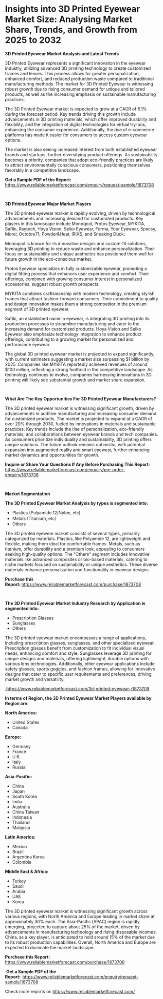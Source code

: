 <p><h1>Insights into 3D Printed Eyewear Market Size: Analysing Market Share, Trends, and Growth from 2025 to 2032</h1></p><p><strong>3D Printed Eyewear Market Analysis and Latest Trends</strong></p>
<p><p>3D Printed Eyewear represents a significant innovation in the eyewear industry, utilizing advanced 3D printing technology to create customized frames and lenses. This process allows for greater personalization, enhanced comfort, and reduced production waste compared to traditional manufacturing methods. The market for 3D Printed Eyewear is witnessing robust growth due to rising consumer demand for unique and tailored products, as well as the increasing emphasis on sustainable manufacturing practices.</p><p>The 3D Printed Eyewear market is expected to grow at a CAGR of 6.1% during the forecast period. Key trends driving this growth include advancements in 3D printing materials, which offer improved durability and flexibility, and the integration of digital technologies for virtual try-ons, enhancing the consumer experience. Additionally, the rise of e-commerce platforms has made it easier for consumers to access custom eyewear options. </p><p>The market is also seeing increased interest from both established eyewear brands and startups, further diversifying product offerings. As sustainability becomes a priority, companies that adopt eco-friendly practices are likely to attract environmentally conscious consumers, positioning themselves favorably in a competitive landscape.</p></p>
<p><strong>Get a Sample PDF of the Report:&nbsp;</strong> <a href="https://www.reliablemarketforecast.com/enquiry/request-sample/1873708?utm_campaign=2249&utm_medium=2&utm_source=Github&utm_content=ia&utm_term=05022025&utm_id=3d-printed-eyewear">https://www.reliablemarketforecast.com/enquiry/request-sample/1873708</a></p>
<p>&nbsp;</p>
<p><strong>3D Printed Eyewear Major Market Players</strong></p>
<p><p>The 3D printed eyewear market is rapidly evolving, driven by technological advancements and increasing demand for customized products. Key players in this landscape include Monoqool, Protos Eyewear, MYKITA, Safilo, Raytech, Hoya Vision, Seiko Eyewear, Forma, Your Eyewear, Specsy, Morel, Octobre71, Powder&Heat, IRIXS, and Sneaking Duck.</p><p>Monoqool is known for its innovative designs and custom-fit solutions, leveraging 3D printing to reduce waste and enhance personalization. Their focus on sustainability and unique aesthetics has positioned them well for future growth in the eco-conscious market.</p><p>Protos Eyewear specializes in fully customizable eyewear, promoting a digital fitting process that enhances user experience and comfort. Their offerings, combined with growing consumer interest in personalized accessories, suggest robust growth prospects.</p><p>MYKITA combines craftsmanship with modern technology, creating stylish frames that attract fashion-forward consumers. Their commitment to quality and design innovation makes them a strong competitor in the premium segment of 3D printed eyewear.</p><p>Safilo, an established name in eyewear, is integrating 3D printing into its production processes to streamline manufacturing and cater to the increasing demand for customized products. Hoya Vision and Seiko Eyewear also emphasize technology integration to enhance product offerings, contributing to a growing market for personalized and performance eyewear.</p><p>The global 3D printed eyewear market is projected to expand significantly, with current estimates suggesting a market size surpassing $1 billion by 2025. Companies like MYKITA reportedly achieved revenues of around $100 million, reflecting a strong foothold in the competitive landscape. As technology continues to evolve, companies harnessing innovations in 3D printing will likely see substantial growth and market share expansion.</p></p>
<p>&nbsp;</p>
<p><strong>What Are The Key Opportunities For 3D Printed Eyewear Manufacturers?</strong></p>
<p><p>The 3D printed eyewear market is witnessing significant growth, driven by advancements in additive manufacturing and increasing consumer demand for customized products. The market is projected to expand at a CAGR of over 20% through 2030, fueled by innovations in materials and sustainable practices. Key trends include the rise of personalization, eco-friendly materials, and collaborations between eyewear brands and tech companies. As consumers prioritize individuality and sustainability, 3D printing offers unique solutions. The future outlook remains optimistic, with potential expansion into augmented reality and smart eyewear, further enhancing market dynamics and opportunities for growth.</p></p>
<p><strong>Inquire or Share Your Questions If Any Before Purchasing This Report:</strong> <a href="https://www.reliablemarketforecast.com/enquiry/pre-order-enquiry/1873708?utm_campaign=2249&utm_medium=2&utm_source=Github&utm_content=ia&utm_term=05022025&utm_id=3d-printed-eyewear">https://www.reliablemarketforecast.com/enquiry/pre-order-enquiry/1873708</a></p>
<p>&nbsp;</p>
<p><strong>Market Segmentation</strong></p>
<p><strong>The 3D Printed Eyewear Market Analysis by types is segmented into:</strong></p>
<p><ul><li>Plastics (Polyamide 12/Nylon, etc)</li><li>Metals (Titanium, etc）</li><li>Others</li></ul></p>
<p><p>The 3D printed eyewear market consists of several types, primarily categorized by materials. Plastics, like Polyamide 12, are lightweight and flexible, making them ideal for comfortable frames. Metals, such as titanium, offer durability and a premium look, appealing to consumers seeking high-quality options. The "Others" segment includes innovative materials like advanced composites or bio-based materials, catering to niche markets focused on sustainability or unique aesthetics. These diverse materials enhance personalization and functionality in eyewear designs.</p></p>
<p><strong>Purchase this Report:&nbsp;</strong><a href="https://www.reliablemarketforecast.com/purchase/1873708?utm_campaign=2249&utm_medium=2&utm_source=Github&utm_content=ia&utm_term=05022025&utm_id=3d-printed-eyewear">https://www.reliablemarketforecast.com/purchase/1873708</a></p>
<p>&nbsp;</p>
<p><strong>The 3D Printed Eyewear Market Industry Research by Application is segmented into:</strong></p>
<p><ul><li>Prescription Glasses</li><li>Sunglasses</li><li>Others</li></ul></p>
<p><p>The 3D printed eyewear market encompasses a range of applications, including prescription glasses, sunglasses, and other specialized eyewear. Prescription glasses benefit from customization to fit individual visual needs, enhancing comfort and style. Sunglasses leverage 3D printing for unique designs and materials, offering lightweight, durable options with various lens technologies. Additionally, other eyewear applications include safety glasses, sports goggles, and fashion frames, allowing for innovative designs that cater to specific user requirements and preferences, driving market growth and versatility.</p></p>
<p><a href="https://www.reliablemarketforecast.com/3d-printed-eyewear-r1873708?utm_campaign=2249&utm_medium=2&utm_source=Github&utm_content=ia&utm_term=05022025&utm_id=3d-printed-eyewear">&nbsp;https://www.reliablemarketforecast.com/3d-printed-eyewear-r1873708</a></p>
<p><strong>In terms of Region, the 3D Printed Eyewear Market Players available by Region are:</strong></p>
<p>
    <p> <strong> North America: </strong>
        <ul>
            <li>United States</li>
            <li>Canada</li>
        </ul>
        </p> 
    <p> <strong> Europe: </strong>
        <ul>
            <li>Germany</li>
            <li>France</li>
            <li>U.K.</li>
            <li>Italy</li>
            <li>Russia</li>
        </ul>
        </p> 
    <p> <strong> Asia-Pacific: </strong>
        <ul>
            <li>China</li>
            <li>Japan</li>
            <li>South Korea</li>
            <li>India</li>
            <li>Australia</li>
            <li>China Taiwan</li>
            <li>Indonesia</li>
            <li>Thailand</li>
            <li>Malaysia</li>
        </ul>
        </p> 
    <p> <strong> Latin America: </strong>
        <ul>
            <li>Mexico</li>
            <li>Brazil</li>
            <li>Argentina Korea</li>
            <li>Colombia</li>
        </ul>
        </p> 
    <p> <strong> Middle East & Africa: </strong>
        <ul>
            <li>Turkey</li>
            <li>Saudi</li>
            <li>Arabia</li>
            <li>UAE</li>
            <li>Korea</li>
        </ul>
    </p>
    </p>
<p><p>The 3D printed eyewear market is witnessing significant growth across various regions, with North America and Europe leading in market share at approximately 30% each. The Asia-Pacific (APAC) region is rapidly emerging, projected to capture about 25% of the market, driven by advancements in manufacturing technology and rising disposable incomes. China, as a key player, is anticipated to hold around 15% of the market due to its robust production capabilities. Overall, North America and Europe are expected to dominate the market landscape.</p></p>
<p><strong>Purchase this Report: </strong><a href="https://www.reliablemarketforecast.com/purchase/1873708?utm_campaign=2249&utm_medium=2&utm_source=Github&utm_content=ia&utm_term=05022025&utm_id=3d-printed-eyewear">https://www.reliablemarketforecast.com/purchase/1873708</a></p>
<p>&nbsp;<strong>Get a Sample PDF of the Report:&nbsp;&nbsp;</strong><a href="https://www.reliablemarketforecast.com/enquiry/request-sample/1873708?utm_campaign=2249&utm_medium=2&utm_source=Github&utm_content=ia&utm_term=05022025&utm_id=3d-printed-eyewear">https://www.reliablemarketforecast.com/enquiry/request-sample/1873708</a></p>
<p><strong></strong></p>
<p>Check more reports on <a href="https://www.reliablemarketforecast.com/?utm_campaign=2249&utm_medium=2&utm_source=Github&utm_content=ia&utm_term=05022025&utm_id=3d-printed-eyewear">https://www.reliablemarketforecast.com/</a></p>